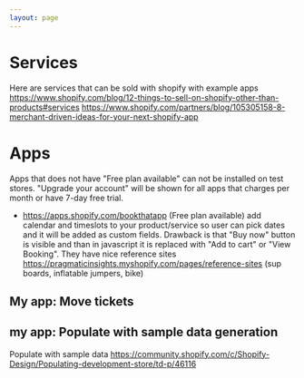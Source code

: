 ```yaml
---
layout: page
---
```


# Services

Here are services that can be sold with shopify with example apps
https://www.shopify.com/blog/12-things-to-sell-on-shopify-other-than-products#services
https://www.shopify.com/partners/blog/105305158-8-merchant-driven-ideas-for-your-next-shopify-app

# Apps

Apps that does not have "Free plan available" can not be installed on test
stores. "Upgrade your account" will be shown for all apps that charges per month
or have 7-day free trial.

* https://apps.shopify.com/bookthatapp (Free plan available) add calendar and
  timeslots to your product/service so user can pick dates and it will be added
  as custom fields. Drawback is that "Buy now" button is visible and than in
  javascript it is replaced with "Add to cart" or "View Booking". They have nice
  reference sites https://pragmaticinsights.myshopify.com/pages/reference-sites
  (sup boards, inflatable jumpers, bike)

## My app: Move tickets

## my app: Populate with sample data generation

Populate with sample data
https://community.shopify.com/c/Shopify-Design/Populating-development-store/td-p/46116
```
```
